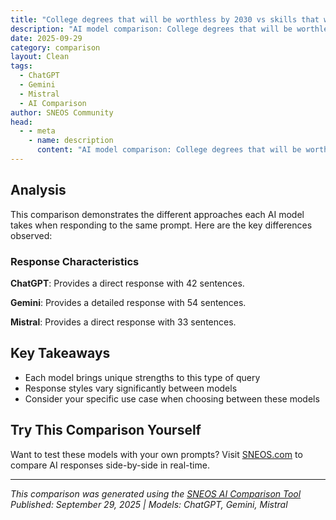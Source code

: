 ```yaml
---
title: "College degrees that will be worthless by 2030 vs skills that will be priceless"
description: "AI model comparison: College degrees that will be worthless by 2030 vs skills that will be priceless..."
date: 2025-09-29
category: comparison
layout: Clean
tags:
  - ChatGPT
  - Gemini
  - Mistral
  - AI Comparison
author: SNEOS Community
head:
  - - meta
    - name: description
      content: "AI model comparison: College degrees that will be worthless by 2030 vs skills that will be priceless..."
---
```


<ChatComparison
  title="College degrees that will be worthless by 2030 vs skills that will be priceless"
  prompt="College degrees that will be worthless by 2030 vs skills that will be priceless"
  :responses='{
    "ChatGPT": "Certainly! By 2030, the job market and economy are expected to evolve dramatically due to technological advancements, automation, and shifting global demands. Some college degrees may become less valuable if they are tied to skills easily automated or outdated, while certain skills will become highly prized. Here\u0027s an overview:\n\n### College Degrees That May Be Worthless or Less Valuable by 2030\n\n1. **General Humanities (e.g., History, Philosophy, Religious Studies) without specialization**  \n   - Often lack direct career pathways or specific technical skills.  \n   - Risk of low demand if not combined with other marketable skills.\n\n2. **Traditional Journalism**  \n   - Print media decline and rise of digital/social media platforms reduce demand for traditional journalism roles.\n\n3. **Certain Basic Business Degrees (without specialization or tech integration)**  \n   - Generic business administration might suffer if not paired with data analytic skills or digital literacy.\n\n4. **Library Science**  \n   - Automation and digital information access reduce the need for traditional librarianship.\n\n5. **Printing and Publishing**  \n   - Decline due to digitization of content and media.\n\n6. **Basic Accounting (without tech integration)**  \n   - Automation tools and AI can perform many accounting tasks.\n\n### Degrees Likely to Retain or Increase Value (Because of the skills developed)\n\n- Computer Science and Software Engineering  \n- Data Science and Analytics  \n- Cybersecurity  \n- Healthcare-related fields (Nursing, Medicine, Biomedical Engineering)  \n- Environmental Science and Renewable Energy  \n- AI and Machine Learning  \n- Robotics and Automation\n\n---\n\n### Skills That Will Be Priceless in 2030\n\n1. **Digital Literacy \u0026 Technology Skills**  \n   - Programming, AI understanding, cybersecurity, cloud computing.\n\n2. **Data Analysis \u0026 Interpretation**  \n   - Ability to make data-driven decisions; understanding big data.\n\n3. **Critical Thinking \u0026 Problem-Solving**  \n   - Complex problem-solving, creativity, and adaptability beyond what AI can replicate.\n\n4. **Emotional Intelligence \u0026 Interpersonal Skills**  \n   - Leadership, communication, conflict resolution, empathy.\n\n5. **Creativity \u0026 Innovation**  \n   - Ideation, design thinking, innovation across various fields.\n\n6. **Lifelong Learning \u0026 Adaptability**  \n   - Continuous learning mindset to keep pace with rapid changes.\n\n7. **Cross-Cultural Competency \u0026 Global Mindset**  \n   - Working effectively in diverse, global teams.\n\n8. **STEM Expertise with Interdisciplinary Knowledge**  \n   - Integrating different STEM fields for innovation.\n\n9. **Ethics \u0026 Social Responsibility**  \n   - Understanding the ethical impact of technology and business.\n\n10. **Entrepreneurship \u0026 Business Acumen**  \n    - Ability to start and manage ventures, understand market needs.\n\n---\n\n### Summary\n\n- Degrees that focus on rote knowledge or fields susceptible to automation risk losing value unless supplemented with in-demand skills.  \n- Degrees and skills involving technology, healthcare, environmental challenges, and complex human skills will thrive.  \n- Developing adaptability, continuous learning, and uniquely human skills will be crucial regardless of your degree.\n\nIf you\u0027re planning for the future, focus on combining technical skills with creativity, emotional intelligence, and an adaptable mindset!",
    "Gemini": "Okay, let\u0027s break down potentially \u0022worthless\u0022 degrees by 2030 and contrast them with valuable, future-proof skills.  It\u0027s important to remember that \u0022worthless\u0022 is a strong word.  A degree is rarely *completely* worthless, but its career relevance and earning potential can decline significantly.  Also, the future is unpredictable, and this is based on current trends and projections.\n\n**Degrees Potentially Facing Challenges by 2030 (Due to Automation, Outsourcing, or Shifting Industry Needs):**\n\n*   **Data Entry/Clerical Work Focused Degrees:**  Degrees heavily focused on manual data entry, basic office administration, and routine clerical tasks are at high risk. Automation is already rapidly taking over these jobs.\n*   **Repetitive Manufacturing/Assembly:** Degrees that prepare you for highly repetitive manufacturing tasks are vulnerable as robots and automated systems become more sophisticated and cost-effective.\n*   **Basic Accounting/Bookkeeping (Without Higher-Level Analysis):** While accounting principles remain important, basic bookkeeping tasks are increasingly automated by software. A degree focused solely on this level may not be as competitive.\n*   **Traditional Journalism (Without Digital Focus):**  The media landscape is changing drastically.  Degrees that don\u0027t emphasize digital storytelling, data journalism, multimedia production, and audience engagement may struggle.\n*   **Liberal Arts Degrees (Without a Clear Specialization or Skills Overlay):**  A general liberal arts degree (e.g., general studies, broad humanities) can be valuable, but *without* a specific focus, internship experience, or demonstrable skills (e.g., data analysis, coding, design), it can be harder to translate into a well-paying job.  Employers are increasingly looking for specific, applicable skills.\n*   **CDA (Child Development Associate)**: With the rise of early childhood education and increased requirements for lead teachers, a CDA may not be sufficient for long-term career advancement or higher salaries.\n\n**Important Considerations Regarding Degrees:**\n\n*   **Adaptability and Continuous Learning:**  No matter the degree, a willingness to learn new skills and adapt to changing technologies is crucial.\n*   **Focus on Higher-Level Skills:** Even in fields like accounting or journalism, degrees that emphasize critical thinking, problem-solving, analysis, and strategic communication will be more valuable.\n*   **Internships and Practical Experience:**  Regardless of the degree, relevant internships and real-world experience are essential for demonstrating skills and making connections.\n*   **Double Majors/Minors:** Combining a seemingly \u0022less practical\u0022 degree with a more technical or in-demand field (e.g., history \u002B data science) can create a powerful combination.\n\n**\u0022Priceless\u0022 Skills for the Future (Regardless of Degree):**\n\nThese are skills that are likely to remain in high demand, even as technology evolves:\n\n*   **Critical Thinking and Problem-Solving:**  The ability to analyze complex situations, identify problems, and develop effective solutions.  This is crucial in any field.\n*   **Complex Problem Solving:** The ability to solve novel, ill-defined problems in complex, real-world settings.\n*   **Creativity and Innovation:**  The capacity to generate new ideas, think outside the box, and develop innovative solutions. Automation can\u0027t easily replicate creativity.\n*   **Emotional Intelligence (EQ):**  Understanding and managing your own emotions, as well as recognizing and responding to the emotions of others.  Essential for teamwork, leadership, and customer relations.\n*   **Communication (Written and Verbal):**  The ability to clearly and effectively communicate ideas, both in writing and verbally.  This includes active listening, persuasive communication, and adapting your communication style to different audiences.\n*   **Collaboration and Teamwork:**  The ability to work effectively with others, contribute to a team, and achieve common goals.\n*   **Leadership and Management:**  The ability to motivate and guide others, delegate tasks effectively, and manage projects.\n*   **Data Analysis and Interpretation:**  The ability to collect, analyze, and interpret data to identify trends, patterns, and insights.  This is valuable in virtually every industry.\n*   **Digital Literacy and Technology Proficiency:**  Comfort and competence in using various digital tools and technologies, including software, platforms, and online resources.  This includes being able to quickly learn new technologies.\n*   **Cybersecurity:** Protecting computer systems and networks from theft, damage, or disruption.\n*   **AI and Machine Learning:** While becoming an AI expert requires specialized training, a basic understanding of AI principles and how it can be applied to various fields will be increasingly valuable.\n*   **Adaptability and Learning Agility:**  The ability to quickly learn new skills, adapt to changing circumstances, and embrace new technologies.  This is perhaps the most important skill of all.\n*   **STEM Skills (Science, Technology, Engineering, and Mathematics):**  While not everyone needs to be a scientist or engineer, having a foundation in STEM principles can be beneficial in many fields.\n*   **Foreign Languages and Cross-Cultural Communication:**  In an increasingly globalized world, the ability to communicate with people from different cultures is highly valuable.\n\n**How to Future-Proof Your Education:**\n\n*   **Focus on Skills, Not Just Knowledge:**  Seek out opportunities to develop the skills listed above, whether through internships, projects, or extracurricular activities.\n*   **Choose a Degree with a Strong Skills Component:**  Look for programs that emphasize hands-on learning, problem-solving, and critical thinking.\n*   **Supplement Your Degree with Online Courses and Certifications:**  Platforms like Coursera, edX, and Udemy offer courses in a wide range of skills, including data analysis, coding, and project management.\n*   **Network and Build Connections:**  Attend industry events, join professional organizations, and connect with people in your field of interest.\n*   **Stay Up-to-Date on Industry Trends:**  Read industry publications, attend webinars, and follow thought leaders on social media to stay informed about the latest developments.\n*   **Embrace Lifelong Learning:**  Commit to continuously learning and developing new skills throughout your career.\n\n**In summary:** A degree isn\u0027t a guarantee of a job, but a foundation upon which to build valuable, future-proof skills. Focus on developing the skills that will be in demand, regardless of the specific job title, and be prepared to adapt to the ever-changing world of work.  The most valuable asset you can have is the ability to learn and adapt.\n",
    "Mistral": "Predicting the future value of specific college degrees versus skills is inherently speculative, but we can make educated guesses based on current trends in technology, industry demands, and societal changes. Here are some insights:\n\n### College Degrees That May Be Worthless by 2030\n\n1. **Traditional Journalism**:\n   - **Reason**: The rise of digital media and citizen journalism has reduced the demand for traditional print journalism.\n\n2. **Retail Management**:\n   - **Reason**: The shift towards e-commerce and automation in retail operations may reduce the need for traditional retail managers.\n\n3. **Travel and Tourism**:\n   - **Reason**: While travel will always be popular, the industry is becoming more automated and reliant on AI, reducing the need for traditional travel agents.\n\n4. **Postal Services**:\n   - **Reason**: The decline in physical mail due to digital communication and e-commerce logistics may reduce the need for traditional postal services.\n\n5. **Traditional Publishing**:\n   - **Reason**: The shift towards digital publishing and self-publishing platforms may reduce the demand for traditional publishing roles.\n\n### Skills That Will Be Priceless by 2030\n\n1. **Data Science and Analytics**:\n   - **Reason**: As data becomes more integral to decision-making, the ability to analyze and interpret data will be highly valued.\n\n2. **Artificial Intelligence and Machine Learning**:\n   - **Reason**: AI and ML are becoming ubiquitous in various industries, from healthcare to finance, and experts in these fields will be in high demand.\n\n3. **Cybersecurity**:\n   - **Reason**: With the increasing reliance on digital systems, protecting data and systems from cyber threats will be crucial.\n\n4. **Software Development**:\n   - **Reason**: The demand for software developers will continue to grow as technology advances and new applications are created.\n\n5. **Healthcare and Biotechnology**:\n   - **Reason**: Advances in medical technology and biotechnology will require skilled professionals to develop and implement new treatments and technologies.\n\n6. **Renewable Energy**:\n   - **Reason**: The shift towards sustainable energy sources will create a high demand for experts in renewable energy technologies.\n\n7. **Creative Problem-Solving**:\n   - **Reason**: As automation takes over routine tasks, the ability to think creatively and solve complex problems will be highly valued.\n\n8. **Emotional Intelligence**:\n   - **Reason**: Skills related to empathy, communication, and teamwork will be essential as workplaces become more collaborative and diverse.\n\n9. **Digital Marketing**:\n   - **Reason**: With the continued growth of digital platforms, expertise in digital marketing will be crucial for businesses to reach their audiences effectively.\n\n10. **Sustainability and Environmental Science**:\n    - **Reason**: As environmental concerns grow, professionals with expertise in sustainability and environmental science will be in high demand.\n\n### Conclusion\n\nWhile specific college degrees may lose their value due to technological and societal shifts, certain skills will become increasingly valuable. Focusing on developing these skills, whether through traditional education or continuous learning, will be key to thriving in the future job market."
  }'
  published-date="16:28"
/>

## Analysis

This comparison demonstrates the different approaches each AI model takes when responding to the same prompt. Here are the key differences observed:

### Response Characteristics

**ChatGPT**: Provides a direct response with 42 sentences. 

**Gemini**: Provides a detailed response with 54 sentences. 

**Mistral**: Provides a direct response with 33 sentences. 

## Key Takeaways

- Each model brings unique strengths to this type of query
- Response styles vary significantly between models
- Consider your specific use case when choosing between these models

## Try This Comparison Yourself

Want to test these models with your own prompts? Visit [SNEOS.com](https://sneos.com) to compare AI responses side-by-side in real-time.

---

*This comparison was generated using the [SNEOS AI Comparison Tool](https://sneos.com)*
*Published: September 29, 2025 | Models: ChatGPT, Gemini, Mistral*
